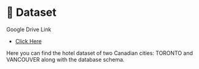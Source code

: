 # :bookmark_tabs: Dataset
Google Drive Link

- [ Click Here ](https://drive.google.com/drive/folders/1kjiV9dH-nvYdoHYSAFzsbdPt752M8nZ3?usp=share_link)


Here you can find the hotel dataset of two Canadian cities: TORONTO and VANCOUVER along with the database schema.
